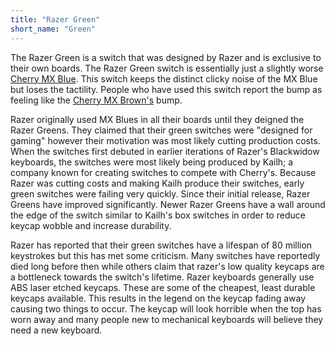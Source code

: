 ```yaml
---
title: "Razer Green"
short_name: "Green"
---
```


The Razer Green is a switch that was designed by Razer and is exclusive to their own boards. The Razer Green switch is essentially just a slightly worse [Cherry MX Blue](/switches/cherry-blue/). This switch keeps the distinct clicky noise of the MX Blue but loses the tactility. People who have used this switch report the bump as feeling like the [Cherry MX Brown's](/switches/cherry-brown) bump. 

Razer originally used MX Blues in all their boards until they deigned the Razer Greens. They claimed that their green switches were "designed for gaming" however their motivation was most likely cutting production costs. When the switches first debuted in earlier iterations of Razer's Blackwidow keyboards, the switches were most likely being produced by Kailh; a company known for creating switches to compete with Cherry's. Because Razer was cutting costs and making Kailh produce their switches, early green switches were failing very quickly. Since their initial release, Razer Greens have improved significantly. Newer Razer Greens have a wall around the edge of the switch similar to Kailh's box switches in order to reduce keycap wobble and increase durability.

Razer has reported that their green switches have a lifespan of 80 million keystrokes but this has met some criticism. Many switches have reportedly died long before then while others claim that razer's low quality keycaps are a bottleneck towards the switch's lifetime. Razer keyboards generally use ABS laser etched keycaps. These are some of the cheapest, least durable keycaps available. This results in the legend on the keycap fading away causing two things to occur. The keycap will look horrible when the top has worn away and many people new to mechanical keyboards will believe they need a new keyboard.
